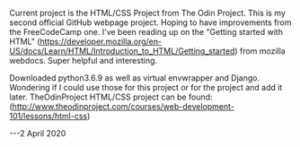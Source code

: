 Current project is the HTML/CSS Project from The Odin Project. This is my second official GitHub webpage project. Hoping to have improvements from the FreeCodeCamp one. I've been reading up on the "Getting started with HTML" (https://developer.mozilla.org/en-US/docs/Learn/HTML/Introduction_to_HTML/Getting_started) from mozilla webdocs. Super helpful and interesting. 

Downloaded python3.6.9 as well as virtual envwrapper and Django. Wondering if I could use those for this project or for the project and add it later. 
TheOdinProject HTML/CSS project can be found: (http://www.theodinproject.com/courses/web-development-101/lessons/html-css)

---2 April 2020
